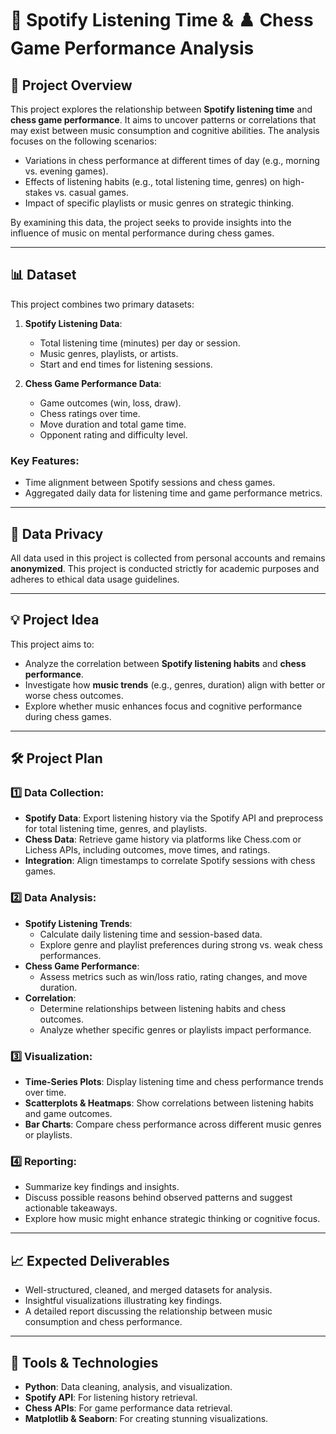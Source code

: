# 🎵 Spotify Listening Time & ♟️ Chess Game Performance Analysis

## 📖 Project Overview
This project explores the relationship between **Spotify listening time** and **chess game performance**. It aims to uncover patterns or correlations that may exist between music consumption and cognitive abilities. The analysis focuses on the following scenarios:
- Variations in chess performance at different times of day (e.g., morning vs. evening games).
- Effects of listening habits (e.g., total listening time, genres) on high-stakes vs. casual games.
- Impact of specific playlists or music genres on strategic thinking.

By examining this data, the project seeks to provide insights into the influence of music on mental performance during chess games.

---

## 📊 Dataset
This project combines two primary datasets:
1. **Spotify Listening Data**:
   - Total listening time (minutes) per day or session.
   - Music genres, playlists, or artists.
   - Start and end times for listening sessions.

2. **Chess Game Performance Data**:
   - Game outcomes (win, loss, draw).
   - Chess ratings over time.
   - Move duration and total game time.
   - Opponent rating and difficulty level.

### Key Features:
- Time alignment between Spotify sessions and chess games.
- Aggregated daily data for listening time and game performance metrics.

---

## 🔐 Data Privacy
All data used in this project is collected from personal accounts and remains **anonymized**. This project is conducted strictly for academic purposes and adheres to ethical data usage guidelines.

---

## 💡 Project Idea
This project aims to:
- Analyze the correlation between **Spotify listening habits** and **chess performance**.
- Investigate how **music trends** (e.g., genres, duration) align with better or worse chess outcomes.
- Explore whether music enhances focus and cognitive performance during chess games.

---

## 🛠️ Project Plan

### 1️⃣ Data Collection:
- **Spotify Data**: Export listening history via the Spotify API and preprocess for total listening time, genres, and playlists.
- **Chess Data**: Retrieve game history via platforms like Chess.com or Lichess APIs, including outcomes, move times, and ratings.
- **Integration**: Align timestamps to correlate Spotify sessions with chess games.

### 2️⃣ Data Analysis:
- **Spotify Listening Trends**:
  - Calculate daily listening time and session-based data.
  - Explore genre and playlist preferences during strong vs. weak chess performances.
- **Chess Game Performance**:
  - Assess metrics such as win/loss ratio, rating changes, and move duration.
- **Correlation**:
  - Determine relationships between listening habits and chess outcomes.
  - Analyze whether specific genres or playlists impact performance.

### 3️⃣ Visualization:
- **Time-Series Plots**: Display listening time and chess performance trends over time.
- **Scatterplots & Heatmaps**: Show correlations between listening habits and game outcomes.
- **Bar Charts**: Compare chess performance across different music genres or playlists.

### 4️⃣ Reporting:
- Summarize key findings and insights.
- Discuss possible reasons behind observed patterns and suggest actionable takeaways.
- Explore how music might enhance strategic thinking or cognitive focus.

---

## 📈 Expected Deliverables
- Well-structured, cleaned, and merged datasets for analysis.
- Insightful visualizations illustrating key findings.
- A detailed report discussing the relationship between music consumption and chess performance.

---

## 🚀 Tools & Technologies
- **Python**: Data cleaning, analysis, and visualization.
- **Spotify API**: For listening history retrieval.
- **Chess APIs**: For game performance data retrieval.
- **Matplotlib & Seaborn**: For creating stunning visualizations.
